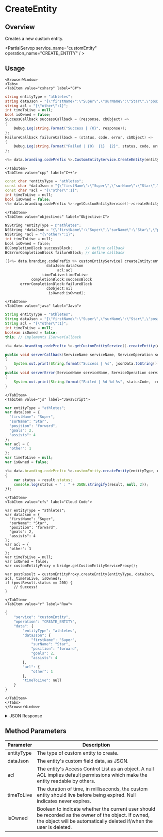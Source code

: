 # CreateEntity
## Overview
Creates a new custom entity.

<PartialServop service_name="customEntity" operation_name="CREATE_ENTITY" / >

## Usage

```mdx-code-block
<BrowserWindow>
<Tabs>
<TabItem value="csharp" label="C#">
```

```csharp
string entityType = "athletes";
string dataJson = "{\"firstName\":\"Super\",\"surName\":\"Star\",\"position\":\"forward\",\"goals\":2,\"assists\":4}";
string acl = "{\"other\":1}";
int timeToLive = null;
bool isOwned = false;
SuccessCallback successCallback = (response, cbObject) =>
{
    Debug.Log(string.Format("Success | {0}", response));
};
FailureCallback failureCallback = (status, code, error, cbObject) =>
{
    Debug.Log(string.Format("Failed | {0}  {1}  {2}", status, code, error));
};

<%= data.branding.codePrefix %>.CustomEntityService.CreateEntity(entityType, dataJson, acl, timeToLive, isOwned, successCallback, failureCallback);
```

```mdx-code-block
</TabItem>
<TabItem value="cpp" label="C++">
```

```cpp
const char *entityType = "athletes";
const char *dataJson = "{\"firstName\":\"Super\",\"surName\":\"Star\",\"position\":\"forward\",\"goals\":2,\"assists\":4}";
const char *acl = "{\"other\":1}";
int timeToLive = null;
bool isOwned = false;
<%= data.branding.codePrefix %>->getCustomEntityService()->createEntity(entityType, dataJson, acl, timeToLive, isOwned, this);
```

```mdx-code-block
</TabItem>
<TabItem value="objectivec" label="Objective-C">
```

```objectivec
NSString *entityType = @"athletes";
NSString *dataJson = "{\"firstName\":\"Super\",\"surName\":\"Star\",\"position\":\"forward\",\"goals\":2,\"assists\":4}";
NSString *acl = "{\"other\":1}";
int timeToLive = null;
bool isOwned = false;
BCCompletionBlock successBlock;      // define callback
BCErrorCompletionBlock failureBlock; // define callback

[[<%= data.branding.codePrefix %> customEntityService] createEntity:entityType
                   dataJson:dataJson
                        acl:acl
                 timeToLive:timeToLive
            completionBlock:successBlock
       errorCompletionBlock:failureBlock
                   cbObject:nil
                    isOwned:isOwned];
```

```mdx-code-block
</TabItem>
<TabItem value="java" label="Java">
```

```java
String entityType = "athletes";
String dataJson = "{\"firstName\":\"Super\",\"surName\":\"Star\",\"position\":\"forward\",\"goals\":2,\"assists\":4}";
String acl = "{\"other\":1}";
int timeToLive = null;
boolean isOwned = false;
this; // implements IServerCallback

<%= data.branding.codePrefix %>.getCustomEntityService().createEntity(entityType, dataJson, acl, timeToLive, isOwned, this);

public void serverCallback(ServiceName serviceName, ServiceOperation serviceOperation, JSONObject jsonData)
{
    System.out.print(String.format("Success | %s", jsonData.toString()));
}
public void serverError(ServiceName serviceName, ServiceOperation serviceOperation, int statusCode, int reasonCode, String jsonError)
{
    System.out.print(String.format("Failed | %d %d %s", statusCode,  reasonCode, jsonError.toString()));
}
```

```mdx-code-block
</TabItem>
<TabItem value="js" label="JavaScript">
```

```javascript
var entityType = "athletes";
var dataJson = {
  "firstName": "Super",
  "surName": "Star",
  "position": "forward",
  "goals": 2,
  "assists": 4
};
var acl = {
  "other": 1
};
var timeToLive = null;
var isOwned = false;

<%= data.branding.codePrefix %>.customEntity.createEntity(entityType, dataJson, acl, timeToLive, isOwned, result =>
{
    var status = result.status;
    console.log(status + " : " + JSON.stringify(result, null, 2));
});
```

```mdx-code-block
</TabItem>
<TabItem value="cfs" label="Cloud Code">
```

```cfscript
var entityType = "athletes";
var dataJson = {
  "firstName": "Super",
  "surName": "Star",
  "position": "forward",
  "goals": 2,
  "assists": 4
};
var acl = {
  "other": 1
};
var timeToLive = null;
var isOwned = false;
var customEntityProxy = bridge.getCustomEntityServiceProxy();

var postResult = customEntityProxy.createEntity(entityType, dataJson, acl, timeToLive, isOwned);
if (postResult.status == 200) {
    // Success!
}
```

```mdx-code-block
</TabItem>
<TabItem value="r" label="Raw">
```

```r
{
	"service": "customEntity",
	"operation": "CREATE_ENTITY",
	"data": {
		"entityType": "athletes",
		"dataJson": {
			"firstName": "Super",
			"surName": "Star",
			"position": "forward",
			"goals": 2,
			"assists": 4
		},
		"acl": {
			"other": 1
		},
		"timeToLive": null
	}
}
```

```mdx-code-block
</TabItem>
</Tabs>
</BrowserWindow>
```

<details>
<summary>JSON Response</summary>

```json
{
  "status": 200,
  "data": {
    "entityId": "8469e360-0b24-4c87-xxxx-89fd0e3ee436",
    "version": 1,
    "acl": {
      "other": 1
    },
    "ownerId": null,
    "expiresAt": null,
    "timeToLive": null,
    "createdAt": 1573532801958,
    "updatedAt": 1573532801958
  }
}
```
</details>

## Method Parameters
Parameter | Description
--------- | -----------
entityType | The type of custom entity to create. 
dataJson | The entity's custom field data, as JSON. 
acl | The entity's Access Control List as an object. A null ACL implies default permissions which make the entity readable by others. 
timeToLive | The duration of time, in milliseconds, the custom entity should live before being expired. Null indicates never expires. 
isOwned | Boolean to indicate whether the current user should be recorded as the owner of the object. If owned, the object will be automatically deleted if/when the user is deleted.


